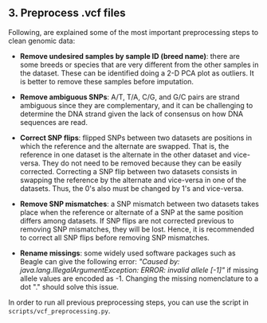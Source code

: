 ## 3. Preprocess .vcf files

Following, are explained some of the most important preprocessing steps to clean genomic data:

* **Remove undesired samples by sample ID (breed name)**: there are some breeds or species that are very different from the other samples in the dataset. These can be identified doing a 2-D PCA plot as outliers. It is better to remove these samples before imputation.

* **Remove ambiguous SNPs**: A/T, T/A, C/G, and G/C pairs are strand ambiguous since they are complementary, and it can be challenging to determine the DNA strand given the lack of consensus on how DNA sequences are read.

* **Correct SNP flips**: flipped SNPs between two datasets are positions in which the reference and the alternate are swapped. That is, the reference in one dataset is the alternate in the other dataset and vice-versa. They do not need to be removed because they can be easily corrected. Correcting a SNP flip between two datasets consists in swapping the reference by the alternate and vice-versa in one of the datasets. Thus, the 0's also must be changed by 1's and vice-versa. 

* **Remove SNP mismatches**: a SNP mismatch between two datasets takes place when the reference or alternate of a SNP at the same position differs among datasets. If SNP flips are not corrected previous to removing SNP mismatches, they will be lost. Hence, it is recommended to correct all SNP flips before removing SNP mismatches.

* **Rename missings**: some widely used software packages such as Beagle can give the following error: *"Caused by: java.lang.IllegalArgumentException: ERROR: invalid allele [-1]"* if missing allele values are encoded as -1. Changing the missing nomenclature to a dot "." should solve this issue.

In order to run all previous preprocessing steps, you can use the script in `scripts/vcf_preprocessing.py`.

